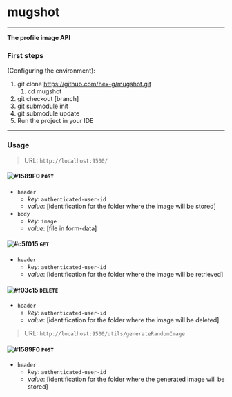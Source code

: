 # mugshot
---
**The profile image API**

### First steps
(Configuring the environment):

1. git clone https://github.com/hex-g/mugshot.git
    1. cd mugshot
2. git checkout [branch]
3. git submodule init
4. git submodule update 
5. Run the project in your IDE
---
### Usage
> URL: `http://localhost:9500/`

#### ![#1589F0](https://placehold.it/15/1589F0/000000?text=+) `POST`
* `header`
    * *key*: `authenticated-user-id`
    * *value*: [identification for the folder where the image will be stored]
* `body`
    * *key*: `image`
    * *value*: [file in form-data]
#### ![#c5f015](https://placehold.it/15/c5f015/000000?text=+) `GET`
* `header`
    * *key*: `authenticated-user-id`
    * *value*: [identification for the folder where the image will be retrieved]
#### ![#f03c15](https://placehold.it/15/f03c15/000000?text=+) `DELETE`
* `header`
    * *key*: `authenticated-user-id`
    * *value*: [identification for the folder where the image will be deleted]

> URL: `http://localhost:9500/utils/generateRandomImage`

#### ![#1589F0](https://placehold.it/15/1589F0/000000?text=+) `POST`
* `header`
    * *key*: `authenticated-user-id`
    * *value*: [identification for the folder where the generated image will be stored]
